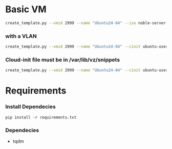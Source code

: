# Basic VM

```bash
create_template.py --vmid 2999 --name "Ubuntu24-04" --iso noble-server-cloudimg-amd64.img
```

### with a VLAN

```bash
create_template.py --vmid 2999 --name "Ubuntu24-04" --cinit ubuntu-user-data.yml --iso noble-server-cloudimg-amd64.img --vlan 30
```

### Cloud-init file must be in /var/lib/vz/snippets

```bash
create_template.py --vmid 2999 --name "Ubuntu24-04" --cinit ubuntu-user-data.yml --iso noble-server-cloudimg-amd64.img --vlan 30
```

# Requirements

### Install Dependecies

```
pip install -r requirements.txt
```

### Dependecies

- tqdm
